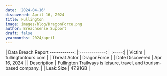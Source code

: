 ```yaml
---
date: '2024-04-16'
discovered: April 16, 2024
title: Fullington
image: images/blog/DragonForce.png
author: Breachsense Support
draft: false
yearmonths: 2024/april
---
```



| Data Breach Report
------------:     |:-------------:    | :-----:|
| Victim      | fullingtontours.com      | 
| Threat Actor      | DragonForce      | 
| Date Discovered      | Apr 16, 2024      | 
| Description      | Fullington Trailways is leisure, travel, and tourism-based company.      | 
| Leak Size      | 47.91GB      | 


